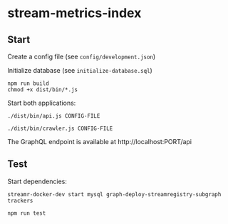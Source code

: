 # stream-metrics-index


## Start

Create a config file (see `config/development.json`)

Initialize database (see `initialize-database.sql`)

```
npm run build
chmod +x dist/bin/*.js
```

Start both applications:
```
./dist/bin/api.js CONFIG-FILE
```

```
./dist/bin/crawler.js CONFIG-FILE
```

The GraphQL endpoint is available at http://localhost:PORT/api


## Test

Start dependencies:

```
streamr-docker-dev start mysql graph-deploy-streamregistry-subgraph trackers
```

```
npm run test
```